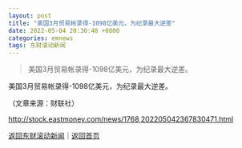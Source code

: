 ```yaml
---
layout: post
title: "美国3月贸易帐录得-1098亿美元，为纪录最大逆差"
date: 2022-05-04 20:30:48 +0800
categories: emnews
tags: 东财滚动新闻
---
```

> 美国3月贸易帐录得-1098亿美元，为纪录最大逆差。

<p>美国3月贸易帐录得-1098亿美元，为纪录最大逆差。 </p><p class="em_media">（文章来源：财联社）</p>

<http://stock.eastmoney.com/news/1768,202205042367830471.html>

[返回东财滚动新闻](//finews.withounder.com/emnews/)｜[返回首页](//finews.withounder.com/)
